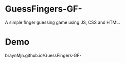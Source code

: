 # GuessFingers-GF-
A simple finger guessing game using JS, CSS and HTML. 

# Demo
braynMjn.github.io/GuessFingers-GF-
